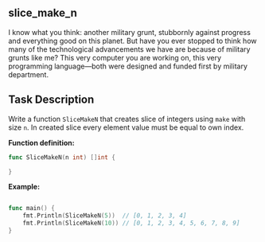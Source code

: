 ## slice_make_n

<p data-story-username="lascar123">I know what you think: another military grunt, stubbornly against progress and everything good on this planet. But have you ever stopped to think how many of the technological advancements we have are because of military grunts like me? This very computer you are working on, this very programming language—both were designed and funded first by military department.</p>

## Task Description

Write a function `SliceMakeN` that creates slice of integers using `make` with size `n`. In created slice every element value must be equal to own index.

**Function definition:**

```go
func SliceMakeN(n int) []int {

}
```

**Example:**

```go

func main() {
    fmt.Println(SliceMakeN(5))  // [0, 1, 2, 3, 4]
    fmt.Println(SliceMakeN(10)) // [0, 1, 2, 3, 4, 5, 6, 7, 8, 9]
}
```
